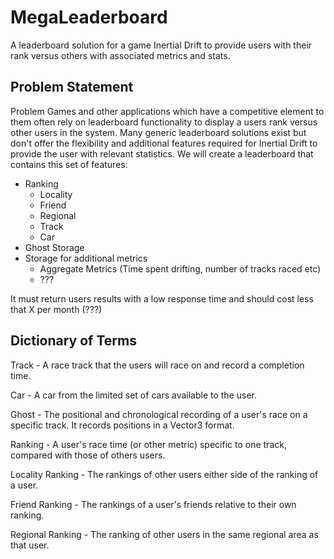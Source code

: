 # MegaLeaderboard
A leaderboard solution for a game Inertial Drift to provide users with their rank versus others with associated metrics and stats.

## Problem Statement
Problem
Games and other applications which have a competitive element to them often rely on leaderboard functionality to display a users rank versus other users in the system.
Many generic leaderboard solutions exist but don't offer the flexibility and additional features required for Inertial Drift to provide the user with relevant statistics.
We will create a leaderboard that contains this set of features:
- Ranking
  - Locality
  - Friend
  - Regional
  - Track
  - Car
- Ghost Storage
- Storage for additional metrics
  - Aggregate Metrics (Time spent drifting, number of tracks raced etc)
  - ???

It must return users results with a low response time and should cost less that X per month (???)

## Dictionary of Terms
Track - A race track that the users will race on and record a completion time.

Car - A car from the limited set of cars available to the user.

Ghost - The positional and chronological recording of a user's race on a specific track. It records positions in a Vector3 format.

Ranking - A user's race time (or other metric) specific to one track, compared with those of others users.

Locality Ranking - The rankings of other users either side of the ranking of a user.

Friend Ranking - The rankings of a user's friends relative to their own ranking.

Regional Ranking - The ranking of other users in the same regional area as that user.

